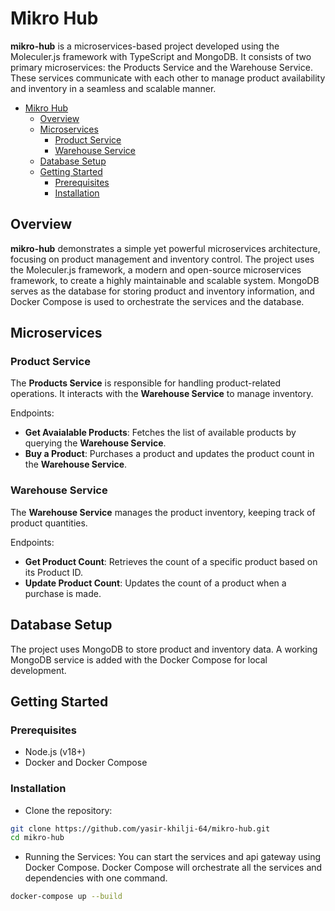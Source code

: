 # Mikro Hub

**mikro-hub** is a microservices-based project developed using the Moleculer.js framework with TypeScript and MongoDB. It consists of two primary microservices: the Products Service and the Warehouse Service. These services communicate with each other to manage product availability and inventory in a seamless and scalable manner.

- [Mikro Hub](#mikro-hub)
  - [Overview](#overview)
  - [Microservices](#microservices)
    - [Product Service](#product-service)
    - [Warehouse Service](#warehouse-service)
  - [Database Setup](#database-setup)
  - [Getting Started](#getting-started)
    - [Prerequisites](#prerequisites)
    - [Installation](#installation)

## Overview

**mikro-hub** demonstrates a simple yet powerful microservices architecture, focusing on product management and inventory control. The project uses the Moleculer.js framework, a modern and open-source microservices framework, to create a highly maintainable and scalable system. MongoDB serves as the database for storing product and inventory information, and Docker Compose is used to orchestrate the services and the database.

## Microservices

### Product Service

The **Products Service** is responsible for handling product-related operations. It interacts with the **Warehouse Service** to manage inventory.

Endpoints:

- **Get Avaialable Products**: Fetches the list of available products by querying the **Warehouse Service**.
- **Buy a Product**: Purchases a product and updates the product count in the **Warehouse Service**.

### Warehouse Service

The **Warehouse Service** manages the product inventory, keeping track of product quantities.

Endpoints:

- **Get Product Count**: Retrieves the count of a specific product based on its Product ID.
- **Update Product Count**: Updates the count of a product when a purchase is made.

## Database Setup

The project uses MongoDB to store product and inventory data. A working MongoDB service is added with the Docker Compose for local development.

## Getting Started

### Prerequisites

- Node.js (v18+)
- Docker and Docker Compose

### Installation

- Clone the repository:

```bash
git clone https://github.com/yasir-khilji-64/mikro-hub.git
cd mikro-hub
```

- Running the Services:
You can start the services and api gateway using Docker Compose. Docker Compose will orchestrate all the services and dependencies with one command.

```bash
docker-compose up --build
```
